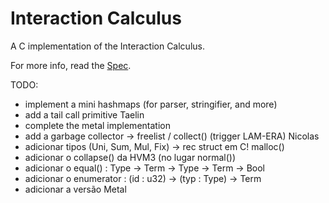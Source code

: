 # Interaction Calculus

A C implementation of the Interaction Calculus.

For more info, read the [Spec](./InteractionCalculus.md).

TODO:
- implement a mini hashmaps (for parser, stringifier, and more)
- add a tail call primitive Taelin
- complete the metal implementation
- add a garbage collector → freelist / collect() (trigger LAM-ERA) Nicolas
- adicionar tipos (Uni, Sum, Mul, Fix) -> rec struct em C! malloc()
- adicionar o collapse() da HVM3 (no lugar normal())
- adicionar o equal() : Type → Term → Type → Term → Bool
- adicionar o enumerator : (id : u32) → (typ : Type) → Term 
- adicionar a versão Metal
